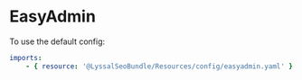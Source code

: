 # EasyAdmin

To use the default config:

```yaml
imports:
    - { resource: '@LyssalSeoBundle/Resources/config/easyadmin.yaml' }
```
